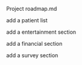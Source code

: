 Project roadmap.md

add a patient list

add a entertainment section

add a financial section

add a survey section
